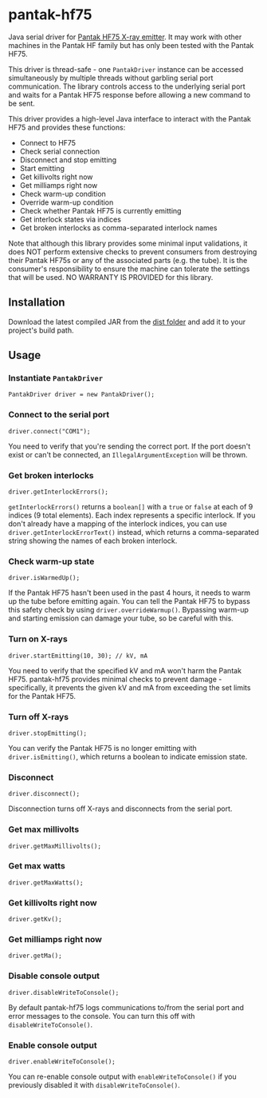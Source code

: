 # pantak-hf75
Java serial driver for [Pantak HF75 X-ray emitter](http://korins.com/m/td/tes06.htm). It may work with other machines in the Pantak HF family but has only been tested with the Pantak HF75.

This driver is thread-safe - one `PantakDriver` instance can be accessed simultaneously by multiple threads without garbling serial port communication. The library controls access to the underlying serial port and waits for a Pantak HF75 response before allowing a new command to be sent.

This driver provides a high-level Java interface to interact with the Pantak HF75 and provides these functions:
* Connect to HF75
* Check serial connection
* Disconnect and stop emitting
* Start emitting
* Get killivolts right now
* Get milliamps right now
* Check warm-up condition
* Override warm-up condition
* Check whether Pantak HF75 is currently emitting
* Get interlock states via indices
* Get broken interlocks as comma-separated interlock names

Note that although this library provides some minimal input validations, it does NOT perform extensive checks to prevent consumers from destroying their Pantak HF75s or any of the associated parts (e.g. the tube). It is the consumer's responsibility to ensure the machine can tolerate the settings that will be used. NO WARRANTY IS PROVIDED for this library.

## Installation
Download the latest compiled JAR from the [dist folder](dist/) and add it to your project's build path.

## Usage
### Instantiate `PantakDriver`
```
PantakDriver driver = new PantakDriver();
```

### Connect to the serial port
```
driver.connect("COM1");
```

You need to verify that you're sending the correct port. If the port doesn't exist or can't be connected, an `IllegalArgumentException` will be thrown.

### Get broken interlocks
```
driver.getInterlockErrors();
```

`getInterlockErrors()` returns a `boolean[]` with a `true` or `false` at each of 9 indices (9 total elements). Each index represents a specific interlock. If you don't already have a mapping of the interlock indices, you can use ```driver.getInterlockErrorText()``` instead, which returns a comma-separated string showing the names of each broken interlock.

### Check warm-up state
```
driver.isWarmedUp();
```

If the Pantak HF75 hasn't been used in the past 4 hours, it needs to warm up the tube before emitting again. You can tell the Pantak HF75 to bypass this safety check by using `driver.overrideWarmup()`. Bypassing warm-up and starting emission can damage your tube, so be careful with this.

### Turn on X-rays
```
driver.startEmitting(10, 30); // kV, mA
```

You need to verify that the specified kV and mA won't harm the Pantak HF75. pantak-hf75 provides minimal checks to prevent damage - specifically, it prevents the given kV and mA from exceeding the set limits for the Pantak HF75.

### Turn off X-rays
```
driver.stopEmitting();
```

You can verify the Pantak HF75 is no longer emitting with `driver.isEmitting()`, which returns a boolean to indicate emission state.

### Disconnect
```
driver.disconnect();
```

Disconnection turns off X-rays and disconnects from the serial port.

### Get max millivolts
```
driver.getMaxMillivolts();
```

### Get max watts
```
driver.getMaxWatts();
```

### Get killivolts right now
```
driver.getKv();
```

### Get milliamps right now
```
driver.getMa();
```

### Disable console output
```
driver.disableWriteToConsole();
```

By default pantak-hf75 logs communications to/from the serial port and error messages to the console. You can turn this off with `disableWriteToConsole()`.

### Enable console output
```
driver.enableWriteToConsole();
```

You can re-enable console output with `enableWriteToConsole()` if you previously disabled it with `disableWriteToConsole()`.
